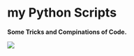 
# my Python Scripts
<b> Some Tricks and Compinations of Code. </b>

<img src="https://komarev.com/ghpvc/?username=hmae&label=views%20%20%20%20%20%20%20%20%20%20%20%20&color=blue"/>
